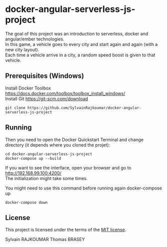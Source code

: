 # docker-angular-serverless-js-project
The goal of this project was an introduction to serverless, docker and angular/ember technologies.  
In this game, a vehicle goes to every city and start again and again (with a new city layout).   
Each time a vehicle arrive in a city, a random speed boost is given to that vehicle.  

## Prerequisites (Windows)

Install Docker Toolbox https://docs.docker.com/toolbox/toolbox_install_windows/  
Install Git https://git-scm.com/download

```
git clone https://github.com/SylvainRajkoumar/docker-angular-serverless-js-project  
```  

## Running  
Then you need to open the Docker Quickstart Terminal and change directory (it depends where you cloned the projet): 
```
cd docker-angular-serverless-js-project
docker-compose up --build
```

If you want to see the interface, open your browser and go to http://192.168.99.100:4200/  
The initialization might take some times.

You might need to use this command before running again docker-compose up  
```
docker-compose down  
```
## License

This project is licensed under the terms of the
[MIT license](/LICENSE.md).


Sylvain RAJKOUMAR
Thomas BRASEY
